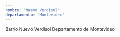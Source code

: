 ```yaml
---
nombre: "Nuevo Verdisol"
departamento: "Montevideo"
---
```


Barrio Nuevo Verdisol
Departamento de Montevideo

